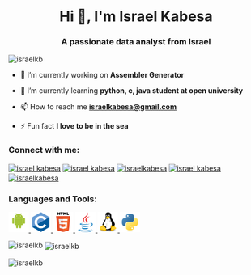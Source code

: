 <h1 align="center">Hi 👋, I'm Israel Kabesa</h1>
<h3 align="center">A passionate data analyst from Israel</h3>

<p align="left"> <img src="https://komarev.com/ghpvc/?username=israelkb&label=Profile%20views&color=0e75b6&style=flat" alt="israelkb" /> </p>

- 🔭 I’m currently working on **Assembler Generator**

- 🌱 I’m currently learning **python, c, java student at open university**

- 📫 How to reach me **israelkabesa@gmail.com**

- ⚡ Fun fact **I love to be in the sea**

<h3 align="left">Connect with me:</h3>
<p align="left">
<a href="https://linkedin.com/in/israel kabesa" target="blank"><img align="center" src="https://raw.githubusercontent.com/rahuldkjain/github-profile-readme-generator/master/src/images/icons/Social/linked-in-alt.svg" alt="israel kabesa" height="30" width="40" /></a>
<a href="https://fb.com/israel kabesa" target="blank"><img align="center" src="https://raw.githubusercontent.com/rahuldkjain/github-profile-readme-generator/master/src/images/icons/Social/facebook.svg" alt="israel kabesa" height="30" width="40" /></a>
<a href="https://instagram.com/israelkabesa" target="blank"><img align="center" src="https://raw.githubusercontent.com/rahuldkjain/github-profile-readme-generator/master/src/images/icons/Social/instagram.svg" alt="israelkabesa" height="30" width="40" /></a>
<a href="https://www.leetcode.com/israel kabesa" target="blank"><img align="center" src="https://raw.githubusercontent.com/rahuldkjain/github-profile-readme-generator/master/src/images/icons/Social/leet-code.svg" alt="israel kabesa" height="30" width="40" /></a>
<a href="https://discord.gg/israelkabesa" target="blank"><img align="center" src="https://raw.githubusercontent.com/rahuldkjain/github-profile-readme-generator/master/src/images/icons/Social/discord.svg" alt="israelkabesa" height="30" width="40" /></a>
</p>

<h3 align="left">Languages and Tools:</h3>
<p align="left"> <a href="https://developer.android.com" target="_blank" rel="noreferrer"> <img src="https://raw.githubusercontent.com/devicons/devicon/master/icons/android/android-original-wordmark.svg" alt="android" width="40" height="40"/> </a> <a href="https://www.cprogramming.com/" target="_blank" rel="noreferrer"> <img src="https://raw.githubusercontent.com/devicons/devicon/master/icons/c/c-original.svg" alt="c" width="40" height="40"/> </a> <a href="https://www.w3.org/html/" target="_blank" rel="noreferrer"> <img src="https://raw.githubusercontent.com/devicons/devicon/master/icons/html5/html5-original-wordmark.svg" alt="html5" width="40" height="40"/> </a> <a href="https://www.java.com" target="_blank" rel="noreferrer"> <img src="https://raw.githubusercontent.com/devicons/devicon/master/icons/java/java-original.svg" alt="java" width="40" height="40"/> </a> <a href="https://www.linux.org/" target="_blank" rel="noreferrer"> <img src="https://raw.githubusercontent.com/devicons/devicon/master/icons/linux/linux-original.svg" alt="linux" width="40" height="40"/> </a> <a href="https://www.python.org" target="_blank" rel="noreferrer"> <img src="https://raw.githubusercontent.com/devicons/devicon/master/icons/python/python-original.svg" alt="python" width="40" height="40"/> </a> </p>

<p><img align="left" src="https://github-readme-stats.vercel.app/api/top-langs?username=israelkb&show_icons=true&locale=en&layout=compact" alt="israelkb" /></p>

<p>&nbsp;<img align="center" src="https://github-readme-stats.vercel.app/api?username=israelkb&show_icons=true&locale=en" alt="israelkb" /></p>

<p><img align="center" src="https://github-readme-streak-stats.herokuapp.com/?user=israelkb&" alt="israelkb" /></p>
